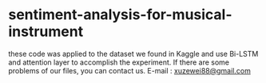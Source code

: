 # sentiment-analysis-for-musical-instrument
these code was applied to the dataset we found in Kaggle and use Bi-LSTM and attention layer to accomplish the experiment.
If there are some problems of our files, you can contact us.
E-mail : xuzewei88@gmail.com
